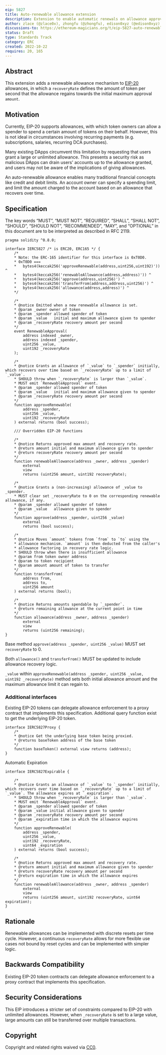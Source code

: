 ```yaml
---
eip: 5827
title: Auto-renewable allowance extension
description: Extension to enable automatic renewals on allowance approvals
author: zlace (@zlace0x), zhongfu (@zhongfu), edison0xyz (@edison0xyz)
discussions-to: https://ethereum-magicians.org/t/eip-5827-auto-renewable-allowance-extension/10392
status: Draft
type: Standards Track
category: ERC
created: 2022-10-22
requires: 20, 165
---
```


## Abstract

This extension adds a renewable allowance mechanism to [EIP-20](./eip-20.md) allowances, in which a `recoveryRate` defines the amount of token per second that the allowance regains towards the initial maximum approval `amount`.

## Motivation

Currently, EIP-20 supports allowances, with which token owners can allow a spender to spend a certain amount of tokens on their behalf. However, this is not ideal in circumstances involving recurring payments (e.g. subscriptions, salaries, recurring DCA purchases).

Many existing DApps circumvent this limitation by requesting that users grant a large or unlimited allowance. This presents a security risk as malicious DApps can drain users' accounts up to the allowance granted, and users may not be aware of the implications of giving allowances.

An auto-renewable allowance enables many traditional financial concepts like credit and debit limits. An account owner can specify a spending limit, and limit the amount charged to the account based on an allowance that recovers over time.


## Specification

The key words “MUST”, “MUST NOT”, “REQUIRED”, “SHALL”, “SHALL NOT”, “SHOULD”, “SHOULD NOT”, “RECOMMENDED”, “MAY”, and “OPTIONAL” in this document are to be interpreted as described in RFC 2119.

```solidity
pragma solidity ^0.8.0;

interface IERC5827 /* is ERC20, ERC165 */ {
    /*
    * Note: the ERC-165 identifier for this interface is 0xT0D0.
    * 0xT0D0 ===
    *   bytes4(keccak256('approveRenewable(address,uint256,uint192)')) ^
    *   bytes4(keccak256('renewableAllowance(address,address)')) ^
    *   bytes4(keccak256('approve(address,uint256)') ^
    *   bytes4(keccak256('transferFrom(address,address,uint256)') ^
    *   bytes4(keccak256('allowance(address,address)') ^
    */

    /*
    * @notice Emitted when a new renewable allowance is set.
    * @param _owner owner of token
    * @param _spender allowed spender of token
    * @param _value   initial and maximum allowance given to spender
    * @param _recoveryRate recovery amount per second
    */
    event RenewableApproval(
        address indexed _owner,
        address indexed _spender,
        uint256 _value,
        uint192 _recoveryRate
    );

    /*
    * @notice Grants an allowance of `_value` to `_spender` initially, which recovers over time based on `_recoveryRate` up to a limit of `_value`.
    * SHOULD throw when `_recoveryRate` is larger than `_value`.
    * MUST emit `RenewableApproval` event.
    * @param _spender allowed spender of token
    * @param _value   initial and maximum allowance given to spender
    * @param _recoveryRate recovery amount per second
    */
    function approveRenewable(
        address _spender,
        uint256 _value,
        uint192 _recoveryRate
    ) external returns (bool success);

    /// Overridden EIP-20 functions

    /*
    * @notice Returns approved max amount and recovery rate.
    * @return amount initial and maximum allowance given to spender
    * @return recoveryRate recovery amount per second
    */
    function renewableAllowance(address _owner, address _spender)
        external
        view
        returns (uint256 amount, uint192 recoveryRate);

    /*
    * @notice Grants a (non-increasing) allowance of _value to _spender.
    * MUST clear set _recoveryRate to 0 on the corresponding renewable allowance, if any.
    * @param _spender allowed spender of token
    * @param _value   allowance given to spender
    */
    function approve(address _spender, uint256 _value)
        external
        returns (bool success);

    /*
    * @notice Moves `amount` tokens from `from` to `to` using the
    * allowance mechanism. `amount` is then deducted from the caller's
    * allowance factoring in recovery rate logic.
    * SHOULD throw when there is insufficient allowance
    * @param from token owner address
    * @param to token recipient
    * @param amount amount of token to transfer
    */
    function transferFrom(
        address from,
        address to,
        uint256 amount
    ) external returns (bool);

    /*
    * @notice Returns amounts spendable by `_spender`.
    * @return remaining allowance at the current point in time
    */
    function allowance(address _owner, address _spender)
        external
        view
        returns (uint256 remaining);
}
```

Base method `approve(address _spender, uint256 _value)` MUST set `recoveryRate` to 0.

Both `allowance()` and `transferFrom()` MUST be updated to include allowance recovery logic.

`_value` within `approveRenewable(address _spender, uint256 _value, uint192 _recoveryRate)` method sets both initial allowance amount and the maximum allowance limit it can regain to. 

### Additional interfaces

Existing EIP-20 tokens can delegate allowance enforcement to a proxy contract that implements this specification. Additional query function exist to get the underlying EIP-20 token.

```solidity
interface IERC5827Proxy {
    /*
    * @notice Get the underlying base token being proxied.
    * @returns baseToken address of the base token
    */
    function baseToken() external view returns (address);
}
```

Automatic Expiration

```solidity
interface IERC5827Expirable {

    /*
    * @notice Grants an allowance of `_value` to `_spender` initially, which recovers over time based on `_recoveryRate` up to a limit of `_value`. The allowance expires at `_expiration`.
    * SHOULD throw when `_recoveryRate` is larger than `_value`.
    * MUST emit `RenewableApproval` event.
    * @param _spender allowed spender of token
    * @param _value initial allowance given to spender
    * @param _recoveryRate recovery amount per second
    * @param _expiration time in which the allowance expires
    */
    function approveRenewable(
        address _spender,
        uint256 _value,
        uint192 _recoveryRate,
        uint64 _expiration
    ) external returns (bool success);

    /*
    * @notice Returns approved max amount and recovery rate.
    * @return amount initial and maximum allowance given to spender
    * @return recoveryRate recovery amount per second
    * @return expiration time in which the allowance expires
    */
    function renewableAllowance(address _owner, address _spender)
        external
        view
        returns (uint256 amount, uint192 recoveryRate, uint64 expiration);
}
```

## Rationale

Renewable allowances can be implemented with discrete resets per time cycle. However, a continuous `recoveryRate` allows for more flexible use cases not bound by reset cycles and can be implemented with simpler logic.

## Backwards Compatibility
  
Existing EIP-20 token contracts can delegate allowance enforcement to a proxy contract that implements this specification.

## Security Considerations

This EIP introduces a stricter set of constraints compared to EIP-20 with unlimited allowances. However, when `_recoveryRate` is set to a large value, large amounts can still be transferred over multiple transactions.

## Copyright

Copyright and related rights waived via [CC0](../LICENSE.md).

